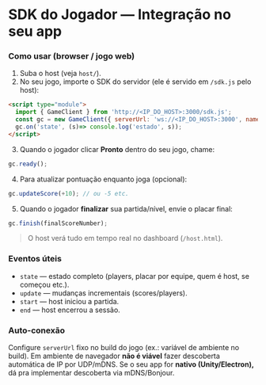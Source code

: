 # SDK do Jogador — Integração no seu app

### Como usar (browser / jogo web)
1) Suba o host (veja `host/`).
2) No seu jogo, importe o SDK do servidor (ele é servido em `/sdk.js` pelo host):
```html
<script type="module">
  import { GameClient } from 'http://<IP_DO_HOST>:3000/sdk.js';
  const gc = new GameClient({ serverUrl: 'ws://<IP_DO_HOST>:3000', name: 'Alice', team: 'attack' });
  gc.on('state', (s)=> console.log('estado', s));
</script>
```
3) Quando o jogador clicar **Pronto** dentro do seu jogo, chame:
```js
gc.ready();
```
4) Para atualizar pontuação enquanto joga (opcional):
```js
gc.updateScore(+10); // ou -5 etc.
```
5) Quando o jogador **finalizar** sua partida/nível, envie o placar final:
```js
gc.finish(finalScoreNumber);
```
> O host verá tudo em tempo real no dashboard (`/host.html`).

### Eventos úteis
- `state` — estado completo (players, placar por equipe, quem é host, se começou etc.).
- `update` — mudanças incrementais (scores/players).
- `start` — host iniciou a partida.
- `end` — host encerrou a sessão.

### Auto-conexão
Configure `serverUrl` fixo no build do jogo (ex.: variável de ambiente no build). Em ambiente de navegador **não é viável** fazer descoberta automática de IP por UDP/mDNS. Se o seu app for **nativo (Unity/Electron),** dá pra implementar descoberta via mDNS/Bonjour.
